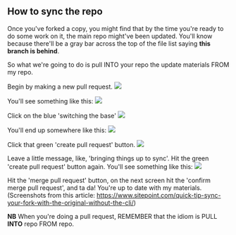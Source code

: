 ## How to sync the repo

Once you've forked a copy, you might find that by the time you're ready to do some work on it, the main repo might've been updated. You'll know because there'll be a gray bar across the top of the file list saying **this branch is behind**.

So what we're going to do is pull INTO your repo the update materials FROM my repo.

Begin by making a new pull request.
![](https://dab1nmslvvntp.cloudfront.net/wp-content/uploads/2016/02/1454963675Screenshot-2016-02-08-21.33.23.png)

You'll see something like this:
![](https://dab1nmslvvntp.cloudfront.net/wp-content/uploads/2016/02/1454844862Screenshot-2016-02-07-12.33.45-1024x411.png)

Click on the blue 'switching the base'
![](https://dab1nmslvvntp.cloudfront.net/wp-content/uploads/2016/02/1454845571Screenshot-2016-02-07-12.41.28-1024x411.png)

You'll end up somewhere like this: 
![](https://dab1nmslvvntp.cloudfront.net/wp-content/uploads/2016/02/1454964017Screenshot-2016-02-07-12.41.42.png)

Click that green 'create pull request' button.
![](https://dab1nmslvvntp.cloudfront.net/wp-content/uploads/2016/02/1454964251Screenshot-2016-02-08-21.43.53.png)

Leave a little message, like, 'bringing things up to sync'. Hit the green 'create pull request' button again. You'll see something like this:
![](https://dab1nmslvvntp.cloudfront.net/wp-content/uploads/2016/02/1454964403Screenshot-2016-02-08-21.45.47.png)

Hit the 'merge pull request' button, on the next screen hit the 'confirm merge pull request', and ta da! You're up to date with my materials. (Screenshots from this article: https://www.sitepoint.com/quick-tip-sync-your-fork-with-the-original-without-the-cli/)

**NB** When you're doing a pull request, REMEMBER that the idiom is PULL **INTO** repo FROM repo.

